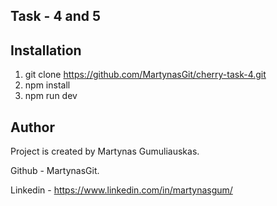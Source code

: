 
## Task - 4 and 5


## Installation

1. git clone https://github.com/MartynasGit/cherry-task-4.git
2. npm install
3. npm run dev

## Author

Project is created by Martynas Gumuliauskas.

Github - MartynasGit.

Linkedin - https://www.linkedin.com/in/martynasgum/